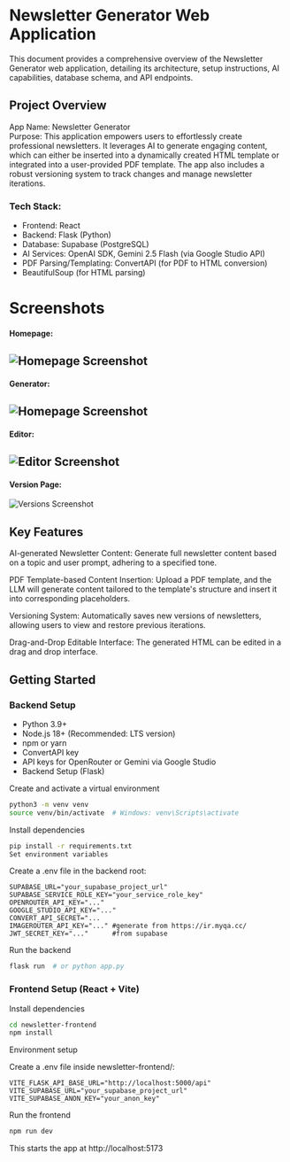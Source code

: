 # Newsletter Generator Web Application
This document provides a comprehensive overview of the Newsletter Generator web application, detailing its architecture, setup instructions, AI capabilities, database schema, and API endpoints.


## Project Overview

App Name: Newsletter Generator  
Purpose: This application empowers users to effortlessly create professional newsletters. It leverages AI to generate engaging content, which can either be inserted into a dynamically created HTML template or integrated into a user-provided PDF template. The app also includes a robust versioning system to track changes and manage newsletter iterations.  

### Tech Stack:

- Frontend: React
- Backend: Flask (Python)
- Database: Supabase (PostgreSQL)
- AI Services: OpenAI SDK, Gemini 2.5 Flash (via Google Studio API)
- PDF Parsing/Templating: ConvertAPI (for PDF to HTML conversion)
- BeautifulSoup (for HTML parsing)



# Screenshots
#### Homepage:
![Homepage Screenshot](https://i.ibb.co/Fqyfhdss/Screenshot-from-2025-06-21-18-57-11.png)
---
#### Generator:
![Homepage Screenshot](https://i.ibb.co/s9P0qC3c/Screenshot-from-2025-06-21-18-57-20.png)
---
#### Editor:
![Editor Screenshot](https://i.ibb.co/8nsgcXQ6/Screenshot-from-2025-06-21-18-58-59.png)
---
#### Version Page:
![Versions Screenshot](https://i.ibb.co/S7NnjzfK/Screenshot-from-2025-06-21-18-59-56.png)



## Key Features
AI-generated Newsletter Content: Generate full newsletter content based on a topic and user prompt, adhering to a specified tone.


PDF Template-based Content Insertion: Upload a PDF template, and the LLM will generate content tailored to the template's structure and insert it into corresponding placeholders.


Versioning System: Automatically saves new versions of newsletters, allowing users to view and restore previous iterations.


Drag-and-Drop Editable Interface: The generated HTML can be edited in a drag and drop interface.

## Getting Started
### Backend Setup
- Python 3.9+
- Node.js 18+ (Recommended: LTS version)
- npm or yarn
- ConvertAPI key
- API keys for OpenRouter or Gemini via Google Studio
- Backend Setup (Flask)

Create and activate a virtual environment

```bash
python3 -m venv venv
source venv/bin/activate  # Windows: venv\Scripts\activate
```

Install dependencies

```bash
pip install -r requirements.txt
Set environment variables
```

Create a .env file in the backend root:

```env
SUPABASE_URL="your_supabase_project_url"
SUPABASE_SERVICE_ROLE_KEY="your_service_role_key"
OPENROUTER_API_KEY="..."
GOOGLE_STUDIO_API_KEY="..."
CONVERT_API_SECRET="...   
IMAGEROUTER_API_KEY="..." #generate from https://ir.myqa.cc/
JWT_SECRET_KEY="..."      #from supabase
```
Run the backend

```bash
flask run  # or python app.py
```

### Frontend Setup (React + Vite)
Install dependencies

```bash
cd newsletter-frontend
npm install
```
Environment setup

Create a .env file inside newsletter-frontend/:

```env
VITE_FLASK_API_BASE_URL="http://localhost:5000/api"
VITE_SUPABASE_URL="your_supabase_project_url"
VITE_SUPABASE_ANON_KEY="your_anon_key"
```
Run the frontend

```bash
npm run dev
```

This starts the app at http://localhost:5173

